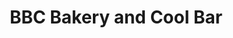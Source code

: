 ---
title: "BBC Bakery and Cool Bar"
url: /pattanakkad-andhakaranazhi/bbc-bakery-and-cool-bar/
shop: Bäckerei
---